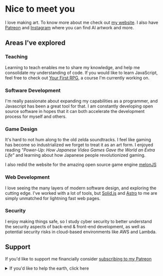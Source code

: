 # Nice to meet you
I love making art. To know more about me check out [my website](https://webslc.com). I also have [Patreon](https://www.patreon.com/Purp1) and [Instagram](https://www.instagram.com/oslilith/) where you can find AI artwork and more.

## Areas I've explored

### Teaching
Learning to teach enables me to share my knowledge, and help me consolidate my understanding of code. If you would like to learn JavaScript, feel free to check out [Your First RPG](https://yourfirstrpg.com), a course I'm currently working on.

### Software Development 
I'm really passionate about expanding my capabilities as a programmer, and Javascript has been a great tool for that. I am constantly developing open source software in hopes that it can both accelerate the development process for myself and others.

### Game Design
 It's hard to not hum along to the old zelda soundtracks. I feel like gaming has become so industrialized we forget to treat it as an art form. I enjoyed reading *"Power-Up: How Japanese Video Games Gave the World an Extra Life"* and learning about how Japanese people revolutionized gaming. 
 
I also redid the website for the amazing open source game engine [melonJS](https://melonjs.org)

### Web Development
I love seeing the many layers of modern software design, and exploring the cutting edge. I've worked with a lot of tools, but [Solid.js](https://www.solidjs.com/) and [Astro](https://astro.build/) to me are simply unmatched for lightning fast web pages.

### Security
I enjoy making things safe, so I study cyber security to better understand the security aspects of back-end & front-end development, as well as potential security risks in cloud-based environments like AWS and Lambda.


## Support
If you'd like to support me financially consider [subscribing to my Patreon](https://www.patreon.com/Purp1)
<details>
  <summary>If you'd like to help the earth, click here</summary>
 
 ### What can we do?

- [Let's empower Native Communities](https://www.firstnations.org/fndi_donate/)
- [Let's defend worker's rights in gaming](https://www.gofundme.com/f/abk-strike-fund)
- [Let's support Ukraine](https://github.com/L1lith/L1lith/blob/main/README.md)
- [Let's aid Afghanistan](https://www.unicef.org/emergencies/delivering-support-afghanistans-children)
- [Let's protect the environment](https://citizensclimatelobby.org/)
- [Let's pass Right to Repair](https://fighttorepair.org/donate/)
- [Let's protect LGBTQ+ lives](https://www.thetrevorproject.org/)
- [Let's stop gun violence in America](https://www.csgv.org/)
- Let's do more: [GiveWell](https://givewell.org/), [GoFundMe](https://www.gofundme.com/c/blog/best-charities-to-donate-to]), [Charity Navigator](https://www.charitynavigator.org/)
</details>
